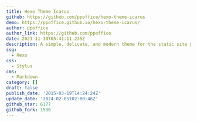 ```yaml
---
title: Hexo Theme Icarus
github: https://github.com/ppoffice/hexo-theme-icarus
demo: https://ppoffice.github.io/hexo-theme-icarus/
author: ppoffice
author_link: https://github.com/ppoffice
date: 2023-11-30T05:41:11.235Z
description: A simple, delicate, and modern theme for the static site generator Hexo.
ssg:
  - Hexo
css:
  - Stylus
cms:
  - Markdown
category: []
draft: false
publish_date: '2015-03-19T14:24:24Z'
update_date: '2024-02-05T02:00:46Z'
github_star: 6177
github_fork: 1536
---
```

